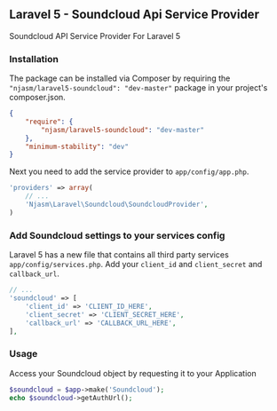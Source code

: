 ## Laravel 5 - Soundcloud Api Service Provider

Soundcloud API Service Provider For Laravel 5

### Installation
The package can be installed via Composer by requiring the ``"njasm/laravel5-soundcloud": "dev-master"`` package in your project's composer.json.

```json
{
    "require": {
        "njasm/laravel5-soundcloud": "dev-master"
    },
    "minimum-stability": "dev"
}
```

Next you need to add the service provider to ``app/config/app.php``.

```php
'providers' => array(
    // ...
    'Njasm\Laravel\Soundcloud\SoundcloudProvider',
)
```

### Add Soundcloud settings to your services config

Laravel 5 has a new file that contains all third party services ``app/config/services.php``.
Add your ``client_id`` and ``client_secret`` and ``callback_url``.

```php
// ...
'soundcloud' => [
	'client_id' => 'CLIENT_ID_HERE',
	'client_secret' => 'CLIENT_SECRET_HERE',
	'callback_url' => 'CALLBACK_URL_HERE',
],
```

### Usage

Access your Soundcloud object by requesting it to your Application

```php
$soundcloud = $app->make('Soundcloud');
echo $soundcloud->getAuthUrl();
```

